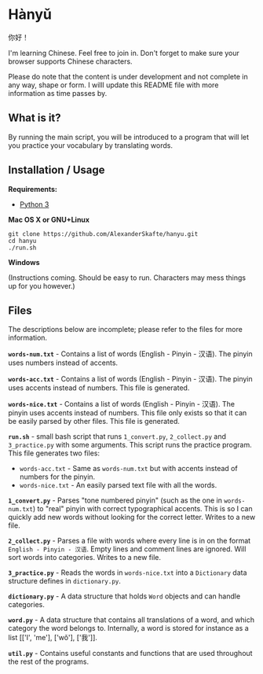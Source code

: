 # Hànyǔ

你好！

I'm learning Chinese. Feel free to join in.
Don't forget to make sure your browser supports Chinese characters.

Please do note that the content is under development and not complete in any
way, shape or form. I willl update this README file with more information
as time passes by.


## What is it?

By running the main script, you will be introduced to a program that will let
you practice your vocabulary by translating words.


## Installation / Usage

**Requirements:**
* [Python 3](https://www.python.org/downloads/)

**Mac OS X or GNU+Linux**

```
git clone https://github.com/AlexanderSkafte/hanyu.git
cd hanyu
./run.sh
```

**Windows**

(Instructions coming. Should be easy to run. Characters may mess things up
for you however.)


## Files

The descriptions below are incomplete; please refer to the files for more
information.

**`words-num.txt`** - Contains a list of words (English - Pinyin - 汉语).
The pinyin uses numbers instead of accents.

**`words-acc.txt`** - Contains a list of words (English - Pinyin - 汉语).
The pinyin uses accents instead of numbers. This file is generated.

**`words-nice.txt`** - Contains a list of words (English - Pinyin - 汉语).
The pinyin uses accents instead of numbers. This file only exists so that it
can be easily parsed by other files. This file is generated.

**`run.sh`** - small bash script that runs `1_convert.py`, `2_collect.py` and
`3_practice.py` with some arguments. This script runs the practice program.
This file generates two files:
 * `words-acc.txt` - Same as `words-num.txt` but with accents instead of numbers
   for the pinyin.
 * `words-nice.txt` - An easily parsed text file with all the words.

**`1_convert.py`** - Parses "tone numbered pinyin" (such as the one in
`words-num.txt`) to "real" pinyin with correct typographical accents.
This is so I can quickly add new words without looking for the correct letter.
Writes to a new file.

**`2_collect.py`** - Parses a file with words where every line is in on the
format `English - Pinyin - 汉语`. Empty lines and comment lines are ignored.
Will sort words into categories. Writes to a new file.

**`3_practice.py`** - Reads the words in `words-nice.txt` into a `Dictionary`
data structure defines in `dictionary.py`.

**`dictionary.py`** - A data structure that holds `Word` objects and can handle
categories.

**`word.py`** - A data structure that contains all translations of a word, and
which category the word belongs to. Internally, a word is stored for instance as
a list [['I', 'me'], ['wǒ'], ['我']].

**`util.py`** - Contains useful constants and functions that are used throughout
the rest of the programs.

